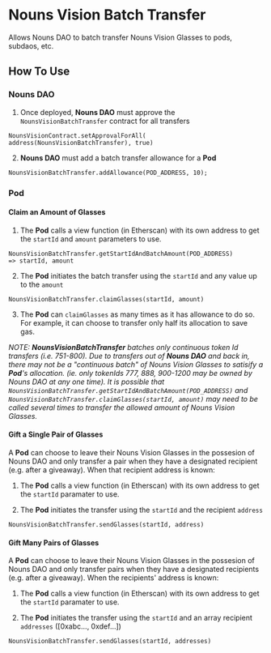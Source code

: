 # Nouns Vision Batch Transfer

Allows Nouns DAO to batch transfer Nouns Vision Glasses to pods, subdaos, etc.

## How To Use

### Nouns DAO

1. Once deployed, **Nouns DAO** must approve the `NounsVisionBatchTransfer` contract for all transfers

```
NounsVisionContract.setApprovalForAll( address(NounsVisionBatchTransfer), true)
```

2. **Nouns DAO** must add a batch transfer allowance for a **Pod**

```
NounsVisionBatchTransfer.addAllowance(POD_ADDRESS, 10);
```

### Pod

#### Claim an Amount of Glasses

1. The **Pod** calls a view function (in Etherscan) with its own address to get the `startId` and `amount` parameters to use.

```
NounsVisionBatchTransfer.getStartIdAndBatchAmount(POD_ADDRESS)
=> startId, amount
```

2. The **Pod** initiates the batch transfer using the `startId` and any value up to the `amount`

```
NounsVisionBatchTransfer.claimGlasses(startId, amount)
```

3. The **Pod** can `claimGlasses` as many times as it has allowance to do so. For example, it can choose to transfer only half its allocation to save gas.

_NOTE:
**NounsVisionBatchTransfer** batches only continuous token Id transfers (i.e. 751-800). Due to transfers out of **Nouns DAO** and back in, there may not be a "continuous batch" of Nouns Vision Glasses to satisify a **Pod**'s allocation. (ie. only tokenIds 777, 888, 900-1200 may be owned by Nouns DAO at any one time). It is possible that `NounsVisionBatchTransfer.getStartIdAndBatchAmount(POD_ADDRESS)` and `NounsVisionBatchTransfer.claimGlasses(startId, amount)` may need to be called several times to transfer the allowed amount of Nouns Vision Glasses._

#### Gift a Single Pair of Glasses

A **Pod** can choose to leave their Nouns Vision Glasses in the possesion of Nouns DAO and only transfer a pair when they have a designated recipient (e.g. after a giveaway). When that recipient address is known:

1. The **Pod** calls a view function (in Etherscan) with its own address to get the `startId` paramater to use.

2. The **Pod** initiates the transfer using the `startId` and the recipient `address`

```
NounsVisionBatchTransfer.sendGlasses(startId, address)
```

#### Gift Many Pairs of Glasses

A **Pod** can choose to leave their Nouns Vision Glasses in the possesion of Nouns DAO and only transfer pairs when they have a designated recipients (e.g. after a giveaway). When the recipients' address is known:

1. The **Pod** calls a view function (in Etherscan) with its own address to get the `startId` paramater to use.

2. The **Pod** initiates the transfer using the `startId` and an array recipient `addresses` ([0xabc..., 0xdef...])

```
NounsVisionBatchTransfer.sendGlasses(startId, addresses)
```
